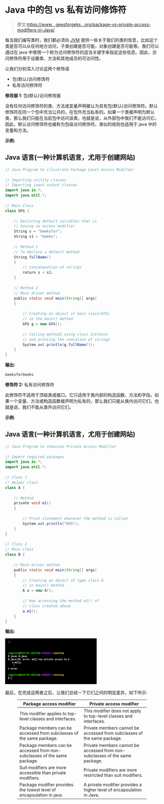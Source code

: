 # Java 中的包 vs 私有访问修饰符

> 原文:[https://www . geesforgeks . org/package-vs-private-access-modifiers-in-Java/](https://www.geeksforgeeks.org/package-vs-private-access-modifiers-in-java/)

每当我们编写类时，我们都必须向 [JVM](https://www.geeksforgeeks.org/jvm-works-jvm-architecture/) 提供一些关于我们的类的信息，比如这个类是否可以从任何地方访问，子类创建是否可能，对象创建是否可能等。我们可以通过在 java 中使用一个称为访问修饰符的适当关键字来指定这些信息。因此，访问修饰符用于设置类、方法和其他成员的可访问性。

让我们分别深入讨论这两个修饰语

*   包(默认)访问修饰符
*   私有访问修饰符

**修改器 1:** 包(默认)访问修改器

没有任何访问修饰符的类、方法或变量声明被认为具有包(默认)访问修饰符。默认修饰符在同一个包中充当公共的，在包外充当私有的。如果一个类被声明为默认类，那么我们只能在当前包中访问该类，也就是说，从外部包中我们不能访问它。因此，默认访问修饰符也被称为包级访问修饰符。类似的规则也适用于 java 中的变量和方法。

**示例:**

## Java 语言(一种计算机语言，尤用于创建网站)

```java
// Java Program to illustrate Package Level Access Modifier

// Importing utility classes
// Importing input output classes
import java.io.*;
import java.util.*;

// Main Class
class GFG {

    // Declaring default variables that is
    // having no access modifier
    String s = "Geeksfor";
    String s1 = "Geeks";

    // Method 1
    // To declare a default method
    String fullName()
    {
        // Concatenation of strings
        return s + s1;
    }

    // Method 2
    // Main driver method
    public static void main(String[] args)
    {

        // Creating an object of main class(GFG)
        // in the main() method
        GFG g = new GFG();

        // Calling method1 using class instance
        // and printing the concation of strings
        System.out.println(g.fullName());
    }
}
```

**输出:**

```java
GeeksforGeeks
```

**修饰符 2:** 私有访问修饰符

此修饰符不适用于顶级类或接口。它只适用于类内部的构造函数、方法和字段。如果一个变量、方法或构造函数被声明为私有的，那么我们只能从类内访问它们，也就是说，我们不能从类外访问它们。

**示例:**

## Java 语言(一种计算机语言，尤用于创建网站)

```java
// Java Program to showcase Private Access Modifier

// Import required packages
import java.io.*;
import java.util.*;

// Class 1
// Helper class
class A {

    // Method
    private void m1()
    {

        // Print statement whenever the method is called
        System.out.println("GFG");
    }
}

// Class 2
// Main class
class B {

    // Main driver method
    public static void main(String[] args)
    {
        // Creating an object of type class A
        // in main() method
        A a = new A();

        // Now accessing the method m1() of
        // class created above
        a.m1();
    }
}
```

**输出:**

![](img/e19e9036578320fb0e5cb98efc1751d6.png)

最后，在完成这两者之后，让我们总结一下它们之间的明显差异，如下所示:

<figure class="table">

| **Package access modifier** | **Private access modifier** |
| --- | --- |
| This modifier applies to top-level classes and interfaces. | This modifier does not apply to top-level classes and interfaces. |
| Package members can be accessed from subclasses of the same package. | Private members cannot be accessed from subclasses of the same package. |
| Package members can be accessed from non-subclasses of the same package. | Private members cannot be accessed from non-subclasses of the same package. |
| Suit modifiers are more accessible than private modifiers. | Private modifiers are more restricted than suit modifiers. |
| Package modifier provides the lowest level of encapsulation in java. | A private modifier provides a higher level of encapsulation in Java. |

</figure>
